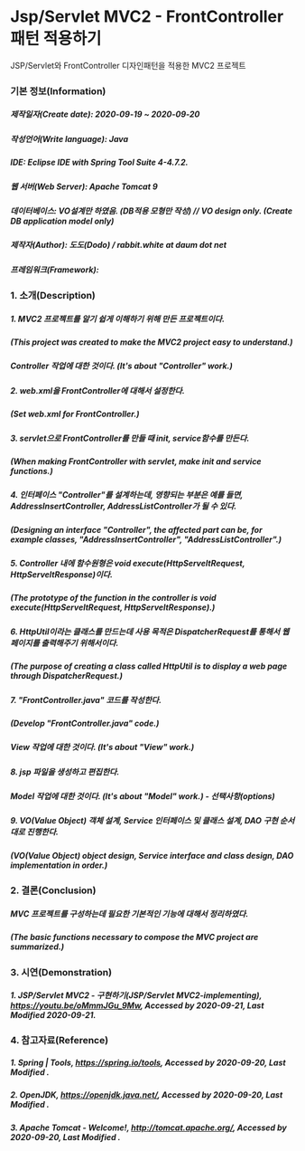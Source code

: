 # Jsp/Servlet MVC2 - FrontController 패턴 적용하기
JSP/Servlet와 FrontController 디자인패턴을 적용한 MVC2 프로젝트

### 기본 정보(Information)
##### 제작일자(Create date): 2020-09-19 ~ 2020-09-20
##### 작성언어(Write language): Java
##### IDE: Eclipse IDE with Spring Tool Suite 4-4.7.2.
##### 웹 서버(Web Server): Apache Tomcat 9
##### 데이터베이스: VO설계만 하였음. (DB적용 모형만 작성) // VO design only. (Create DB application model only)
##### 제작자(Author): 도도(Dodo) / rabbit.white at daum dot net
##### 프레임워크(Framework): 

### 1. 소개(Description)
##### 1. MVC2 프로젝트를 알기 쉽게 이해하기 위해 만든 프로젝트이다.
##### (This project was created to make the MVC2 project easy to understand.)
##### Controller 작업에 대한 것이다. (It's about "Controller" work.)
##### 2. web.xml을 FrontController에 대해서 설정한다.
##### (Set web.xml for FrontController.)
##### 3. servlet으로 FrontController를 만들 때 init, service함수를 만든다.
##### (When making FrontController with servlet, make init and service functions.)
##### 4. 인터페이스 "Controller"를 설계하는데, 영향되는 부분은 예를 들면, AddressInsertController, AddressListController가 될 수 있다.
##### (Designing an interface "Controller", the affected part can be, for example classes, "AddressInsertController", "AddressListController".)
##### 5. Controller 내에 함수원형은 void execute(HttpServeltRequest, HttpServeltResponse)이다.
##### (The prototype of the function in the controller is void execute(HttpServeltRequest, HttpServeltResponse).)
##### 6. HttpUtil이라는 클래스를 만드는데 사용 목적은 DispatcherRequest를 통해서 웹페이지를 출력해주기 위해서이다.
##### (The purpose of creating a class called HttpUtil is to display a web page through DispatcherRequest.)
##### 7. "FrontController.java" 코드를 작성한다.
##### (Develop "FrontController.java" code.)
##### View 작업에 대한 것이다. (It's about "View" work.)
##### 8. jsp 파일을 생성하고 편집한다.
##### Model 작업에 대한 것이다. (It's about "Model" work.) - 선택사항(options)
##### 9. VO(Value Object) 객체 설계, Service 인터페이스 및 클래스 설계, DAO 구현 순서대로 진행한다. 
##### (VO(Value Object) object design, Service interface and class design, DAO implementation in order.)

### 2. 결론(Conclusion)
##### MVC 프로젝트를 구성하는데 필요한 기본적인 기능에 대해서 정리하였다.
##### (The basic functions necessary to compose the MVC project are summarized.)

### 3. 시연(Demonstration)
##### 1. JSP/Servlet MVC2 - 구현하기(JSP/Servlet MVC2-implementing), https://youtu.be/oMmmJGu_9Mw, Accessed by 2020-09-21, Last Modified 2020-09-21.

### 4. 참고자료(Reference)
##### 1. Spring | Tools, https://spring.io/tools, Accessed by 2020-09-20, Last Modified .
##### 2. OpenJDK, https://openjdk.java.net/, Accessed by 2020-09-20, Last Modified .
##### 3. Apache Tomcat - Welcome!, http://tomcat.apache.org/, Accessed by 2020-09-20, Last Modified .
